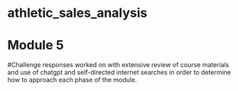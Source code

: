 # athletic_sales_analysis
# Module 5
#Challenge responses worked on with extensive review of course materials and use of chatgpt and self-directed internet searches in order to determine how to approach each phase of the module.
